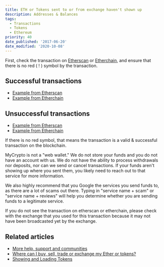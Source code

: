 ```yaml
---
title: ETH or Tokens sent to or from exchange haven't shown up
description: Addresses & Balances
tags:
  - Transactions
  - Tokens
  - Ethereum
priority: 40
date_published: '2017-06-20'
date_modified: '2020-10-08'
---
```


First, check the transaction on [Etherscan](https://etherscan.io/) or [Etherchain](https://www.etherchain.org/), and ensure that there is no red ( ! ) symbol by the transaction.

## Successful transactions

- [Example from Etherscan](https://etherscan.io/tx/0x2d60fe77e6d0e8447c87ee3a5aa2a66a043d8255803a92139382f9f7d2ab6911)
- [Example from Etherchain](https://www.etherchain.org/tx/636b55466b1948631f6f7c7118bac30280e5ebd3f6b0d20485c14358ea643110)

## Unsuccessful transactions

- [Example from Etherscan](https://etherscan.io/tx/0xf9c8514fad47eb54a414930563aabfeceb465c9f308f5f294a37edd0d669243c)
- [Example from Etherchain](https://www.etherchain.org/tx/f9c8514fad47eb54a414930563aabfeceb465c9f308f5f294a37edd0d669243c)

If there is no red symbol, that means the transaction is a valid & successful transaction on the blockchain.

MyCrypto is not a "web wallet." We do not store your funds and you do not have an account with us. We do not have the ability to process withdrawals nor deposits, nor can we send or cancel transactions. If your funds aren't showing up where you sent them, you likely need to reach out to that service for more information.

We also highly recommend that you Google the services you send funds to, as there are a lot of scams out there. Typing in "service name + scam" or "service name + reviews" will help you determine whether you are sending funds to a legitimate service.

If you do not see the transaction on etherscan or etherchain, please check with the exchange that you used for this transaction because it may not have been broadcasted yet by the exchange.

## Related articles

- [More help, support and communities](/general-knowledge/ethereum-blockchain/more-help-support-and-communities)
- [Where can I buy, sell, trade or exchange my Ether or tokens?](/how-to/getting-started/where-can-i-buy-sell-trade-or-exchange-my-eth-or-tokens)
- [Showing and Loading Tokens](/how-to/tokens/showing-and-loading-tokens)
